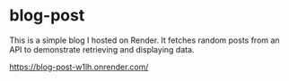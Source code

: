 # blog-post

This is a simple blog I hosted on Render. It fetches random posts from an API to demonstrate retrieving and displaying data.

https://blog-post-w1lh.onrender.com/
